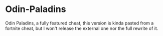 # Odin-Paladins
Odin Paladins, a fully featured cheat, this version is kinda pasted from a fortnite cheat, but I won't release the external one nor the full rewrite of it.
